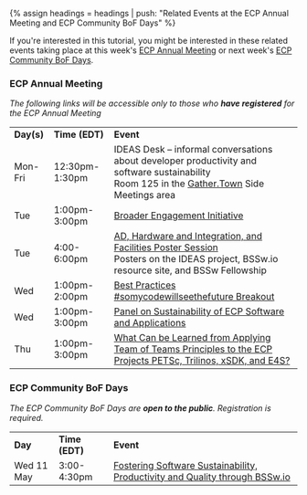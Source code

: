 {% assign headings = headings | push: "Related Events at the ECP Annual Meeting and ECP Community BoF Days" %}

If you're interested in this tutorial, you might be interested in these related events taking place at this week's [ECP Annual Meeting](https://ecpannualmeeting.com/) or next week's [ECP Community BoF Days](https://www.exascaleproject.org/event/ecp-community-bof-days-2022/).

<h3>ECP Annual Meeting</h3>

*The following links will be accessible only to those who **have registered** for the ECP Annual Meeting*

<table>
    <tr>
        <td><strong>Day(s)</strong></td>
        <td><strong>Time (EDT)</strong></td>
        <td><strong>Event</strong></td>
    </tr>
    <tr>
        <td>Mon-Fri</td>
        <td>12:30pm-1:30pm</td>
        <td>IDEAS Desk – informal conversations about developer productivity and software sustainability<br>
        Room 125 in the <a href="https://whova.com/portal/webapp/ecpan_202205/Logistics">Gather.Town</a> Side Meetings area</td>
    </tr>
    <tr>
        <td>Tue</td>
        <td>1:00pm-3:00pm</td>
        <td><a href="https://whova.com/portal/webapp/ecpan_202205/Agenda/2237024">Broader Engagement Initiative</a></td>
    </tr>
    <tr>
        <td>Tue</td>
        <td>4:00-6:00pm</td>
        <td><a href="https://whova.com/portal/webapp/ecpan_202205/Agenda/2263086">AD, Hardware and Integration, and Facilities Poster Session</a><br>
        Posters on the IDEAS project, BSSw.io resource site, and BSSw Fellowship</td>
    </tr>
    <tr>
        <td>Wed</td>
        <td>1:00pm-2:00pm</td>
        <td><a href="https://whova.com/portal/webapp/ecpan_202205/Agenda/2237037">Best Practices #somycodewillseethefuture Breakout</a></td>
    </tr>
    <tr>
        <td>Wed</td>
        <td>1:00pm-3:00pm</td>
        <td><a href="https://whova.com/portal/webapp/ecpan_202205/Agenda/2237038">Panel on Sustainability of ECP Software and Applications</a></td>
    </tr>
    <tr>
        <td>Thu</td>
        <td>1:00pm-3:00pm</td>
        <td><a href="https://whova.com/portal/webapp/ecpan_202205/Agenda/2237053">What Can be Learned from Applying Team of Teams Principles to the ECP Projects PETSc, Trilinos, xSDK, and E4S?</a></td>
    </tr>
</table>

<h3>ECP Community BoF Days</h3>

*The ECP Community BoF Days are **open to the public**.  Registration is required.*

<table>
    <tr>
        <td><strong>Day</strong></td>
        <td><strong>Time (EDT)</strong></td>
        <td><strong>Event</strong></td>
    </tr>
    <tr>
        <td>Wed 11 May</td>
        <td>3:00-4:30pm</td>
        <td><a href="https://www.exascaleproject.org/event/ecp-community-bof-days-2022/">Fostering Software Sustainability, Productivity and Quality through BSSw.io</a></td>
    </tr>
</table>